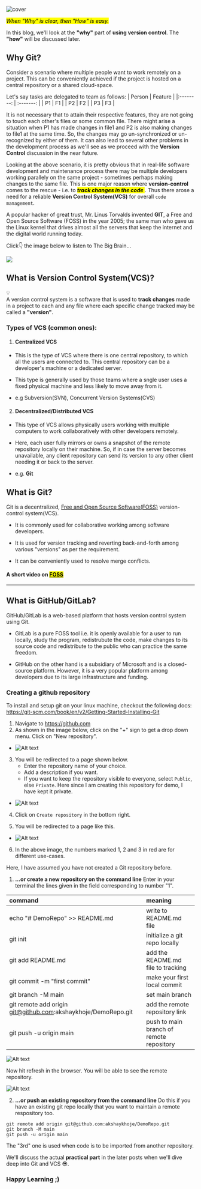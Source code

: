 ![cover](cover.png)

*<mark>When "Why" is clear, then "How" is easy.</mark>*

In this blog, we'll look at the **"why"** part of **using version control**. The **"how"** will be discussed later.

## Why Git?

Consider a scenario where multiple people want to work remotely on a project. This can be conveniently achieved if the project is hosted on a central repository or a shared cloud-space. 

Let's say tasks are delegated to team as follows:
| Person    | Feature  |
|:--------: | :-------: |
| P1        |   F1    |
| P2        |   F2    |
| P3        |   F3    |

It is not necessary that to attain their respective features, they are not going to touch each other's files or some common file. There might arise a situation when P1 has made changes in file1 and P2 is also making changes to file1 at the same time. So, the changes may go un-synchronized or un-recognized by either of them. It can also lead to several other problems in the development process as we'll see as we proceed with the **Version Control** discussion in the near future.

Looking at the above scenario, it is pretty obvious that in real-life software development and maintenance process there may be multiple developers working parallely on the same project - sometimes perhaps making changes to the same file. This is one major reason where **version-control** comes to the rescue - i.e. to <mark>***track changes in the code*** </mark>.  Thus there arose a need for a reliable **Version Control System(VCS)** for overall `code management`.

A popular hacker of great trust, Mr. Linus Torvalds invented **GIT**, a Free and Open Source Software (FOSS) in the year 2005; the same man who gave us the Linux kernel that drives almost all the servers that keep the internet and the digital world running today.

Click👇 the image below to listen to The Big Brain...

[![](1.jpeg)](https://youtu.be/o8NPllzkFhE)

## What is Version Control System(VCS)?

<div data-node-type="callout">
<div data-node-type="callout-emoji">💡</div>
<div data-node-type="callout-text">A version control system is a software that is used to <strong>track changes</strong> made in a project to each and any file where each specific change tracked may be called a <strong>"version"</strong>.</div>
</div>

### Types of VCS (common ones):

1. #### Centralized VCS
    

* This is the type of VCS where there is one central repository, to which all the users are connected to. This central repository can be a developer's machine or a dedicated server.
    
* This type is generally used by those teams where a sngle user uses a fixed physical machine and less likely to move away from it.
    
* e.g Subversion(SVN), Concurrent Version Systems(CVS)
    

2. #### Decentralized/Distributed VCS
    

* This type of VCS allows physically users working with multiple computers to work collaboratively with other developers remotely.
    
* Here, each user fully mirrors or owns a snapshot of the remote repository locally on their machine. So, if in case the server becomes unavailable, any client repository can send its version to any other client needing it or back to the server.
    
* e.g. **Git**
    

## What is Git?

Git is a decentralized, [Free and Open Source Software(FOSS)](https://www.gnu.org/philosophy/free-sw.html) version-control system(VCS).

* It is commonly used for collaborative working among software developers.
    
* It is used for version tracking and reverting back-and-forth among various "versions" as per the requirement.
    
* It can be conveniently used to resolve merge conflicts.
    

#### A short video on [<mark>FOSS</mark>](https://static.fsf.org/nosvn/FSF30-video/FSF_30_720p.webm)

---

## What is GitHub/GitLab?

GitHub/GitLab is a web-based platform that hosts version control system using Git.

* GitLab is a pure FOSS tool i.e. it is openly available for a user to run locally, study the program, redistrubute the code, make changes to its source code and redistribute to the public who can practice the same freedom.
    
* GitHub on the other hand is a subsidiary of Microsoft and is a closed-source platform. However, it is a very popular platform among developers due to its large infrastructure and funding.

### Creating a github repository

To install and setup git on your linux machine, checkout the following docs:
https://git-scm.com/book/en/v2/Getting-Started-Installing-Git

1. Navigate to https://github.com
2. As shown in the image below, click on the "+" sign to get a drop down menu. Click on "New repository".

- ![Alt text](2.png)

3. You will be redirected to a page shown below.
    - Enter the repository name of your choice.
    - Add a description if you want.
    - If you want to keep the repository visible to everyone, select `Public`, else `Private`. Here since I am creating this repository for demo, I have kept it private.

- ![Alt text](3.png)

4. Click on `Create repository` in the bottom right.

5. You will be redirected to a page like this.

- ![Alt text](4.png)

6. In the above image, the numbers marked 1, 2 and 3 in red are for different use-cases.

Here, I have assumed you have not created a Git repository before.
    
1. **…or create a new repository on the command line**
Enter in your terminal the lines given in the field corresponding to number "1".

| command                               | meaning                       |
|:--------                              | :-------                     |
| echo "# DemoRepo" >> README.md        |   write to README.md file    |
| git init                              |   initialize a git repo locally    |
| git add README.md                     | add the README.md file to tracking |
| git commit -m "first commit"          | make your first local commit       |
| git branch -M main                    |       set main branch             |
| git remote add origin git@github.com:akshaykhoje/DemoRepo.git | add the remote repository link | 
| git push -u origin main        | push to main branch of remote repository |


![Alt text](5.png)

Now hit refresh in the browser. You will be able to see the remote repository.

![Alt text](6.png)

2. **…or push an existing repository from the command line**
Do this if you have an existing git repo locally that you want to maintain a remote respository too.
```
git remote add origin git@github.com:akshaykhoje/DemoRepo.git
git branch -M main
git push -u origin main
```

The "3rd" one is used when code is to be imported from another repository.


We'll discuss the actual **practical part** in the later posts when we'll dive deep into Git and VCS 😎.

### Happy Learning ;)